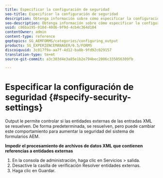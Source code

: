```yaml
---
title: Especificar la configuración de seguridad
seo-title: Especificar la configuración de seguridad
description: Obtenga información sobre cómo especificar la configuración de seguridad.
seo-description: Obtenga información sobre cómo especificar la configuración de seguridad.
uuid: c86ba195-010d-40d6-9f9d-4cb4c364d104
contentOwner: admin
content-type: reference
geptopics: SG_AEMFORMS/categories/configuring_output
products: SG_EXPERIENCEMANAGER/6.5/FORMS
discoiquuid: 3c017f9a-aa7f-4d12-ba8b-9fd92c029157
translation-type: tm+mt
source-git-commit: a3c303d4e3a85e1b2e794bec2006c335056309fb

---
```



# Especificar la configuración de seguridad {#specify-security-settings}

Output le permite controlar si las entidades externas de las entradas XML se resuelven. De forma predeterminada, se resuelven, pero puede cambiar este comportamiento para aumentar la seguridad del sistema de formularios AEM.

**Impedir el procesamiento de archivos de datos XML que contienen referencias a entidades externas**

1. En la consola de administración, haga clic en Servicios > salida.
1. Desactive la casilla de verificación Resolver entidades externas.
1. Haga clic en Guardar.


